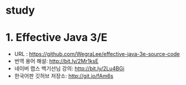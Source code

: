 # study

# 1. Effective Java 3/E
- URL : https://github.com/WegraLee/effective-java-3e-source-code
- 번역 용어 해설: http://bit.ly/2Mr1ksE
- 네이버 랩스 백기선님 강의: http://bit.ly/2Lu4BGi
- 한국어판 깃허브 저장소: http://git.io/fAm6s
